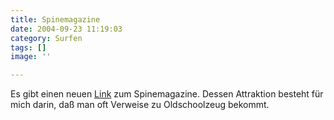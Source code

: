 ```yaml
---
title: Spinemagazine
date: 2004-09-23 11:19:03
category: Surfen
tags: []
image: ''

---
```


Es gibt einen neuen [Link](/netzwerk) zum Spinemagazine. Dessen Attraktion besteht für mich darin, daß man oft Verweise zu Oldschoolzeug bekommt.
